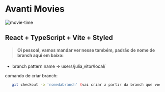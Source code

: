 # Avanti Movies

![movie-time](https://i.postimg.cc/ydkfdVKK/movie-time-ticket-illustration-logo-sign-png-11663776709q4tlatahpz.png)

## React + TypeScript + Vite + Styled

> #### Oi pessoal, vamos mandar ver nesse também, padrão de nome de branch aqui em baixo:

- branch pattern name => users/julia_vitor/local/

comando de criar branch:
```bash
   git checkout -b 'nomedabranch' (vai criar a partir da branch que você está no momento)
```

